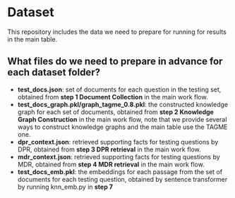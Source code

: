 # Dataset
This repository includes the data we need to prepare for running for results in the main table.

## What files do we need to prepare in advance for each dataset folder?
* **test_docs.json**: set of documents for each question in the testing set, obtained from **step 1 Document Collection** in the main work flow.
* **test_docs_graph.pkl/graph_tagme_0.8.pkl**: the constructed knowledge graph for each set of documents, obtained from **step 2 Knowledge Graph Construction** in the main work flow, note that we provide several ways to construct knowledge graphs and the main table use the TAGME one.
* **dpr_context.json**: retrieved supporting facts for testing questions by DPR, obtained from **step 3 DPR retrieval** in the main work flow.
* **mdr_context.json**: retrieved supporting facts for testing questions by MDR, obtained from **step 4 MDR retrieval** in the main work flow.
* **test_docs_emb.pkl**: the embeddings for each passage from the set of documents for each testing question, obtained by sentence transformer by running knn_emb.py in **step 7**
